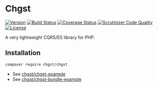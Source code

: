 # Chgst

<!-- 0.2.3 -->

[![Version](https://img.shields.io/packagist/v/chgst/chgst.svg?style=flat-square)](https://packagist.org/packages/chgst/chgst)
[![Build Status](https://travis-ci.org/chgst/chgst.svg?branch=develop)](https://travis-ci.org/chgst/chgst)
[![Coverage Status](https://coveralls.io/repos/github/chgst/chgst/badge.svg?branch=develop)](https://coveralls.io/github/chgst/chgst?branch=develop)
[![Scrutinizer Code Quality](https://scrutinizer-ci.com/g/chgst/chgst/badges/quality-score.png?b=develop)](https://scrutinizer-ci.com/g/chgst/chgst/?branch=develop)
[![License](https://poser.pugx.org/chgst/chgst/license.svg)](https://packagist.org/packages/chgst/chgst)

A very lightweight CQRS/ES library for PHP.

## Installation

```bash
composer require chgst/chgst
```

* See [chgst/chgst-example](https://github.com/chgst/chgst-example)
* See [chgst/chgst-bundle-example](https://github.com/chgst/chgst-bundle-example)
